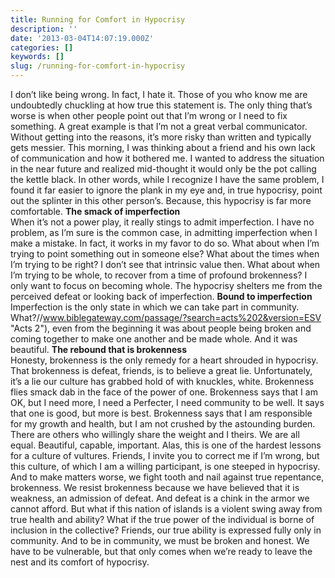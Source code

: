 ```yaml
---
title: Running for Comfort in Hypocrisy
description: ''
date: '2013-03-04T14:07:19.000Z'
categories: []
keywords: []
slug: /running-for-comfort-in-hypocrisy
---
```

I don’t like being wrong. In fact, I hate it. Those of you who know me are undoubtedly chuckling at how true this statement is. The only thing that’s worse is when other people point out that I’m wrong or I need to fix something. A great example is that I’m not a great verbal communicator. Without getting into the reasons, it’s more risky than written and typically gets messier. This morning, I was thinking about a friend and his own lack of communication and how it bothered me. I wanted to address the situation in the near future and realized mid-thought it would only be the pot calling the kettle black. In other words, while I recognize I have the same problem, I found it far easier to ignore the plank in my eye and, in true hypocrisy, point out the splinter in this other person’s. Because, this hypocrisy is far more comfortable.
**The smack of imperfection**  
When it’s not a power play, it really stings to admit imperfection. I have no problem, as I’m sure is the common case, in admitting imperfection when I make a mistake. In fact, it works in my favor to do so. What about when I’m trying to point something out in someone else? What about the times when I’m trying to be right? I don’t see that intrinsic value then. What about when I’m trying to be whole, to recover from a time of profound brokenness? I only want to focus on becoming whole. The hypocrisy shelters me from the perceived defeat or looking back of imperfection.
**Bound to imperfection**  
Imperfection is the only state in which we can take part in community. What?//www.biblegateway.com/passage/?search=acts%202&version=ESV "Acts 2"), even from the beginning it was about people being broken and coming together to make one another and be made whole. And it was beautiful.
**The rebound that is brokenness**  
Honesty, brokenness is the only remedy for a heart shrouded in hypocrisy. That brokenness is defeat, friends, is to believe a great lie. Unfortunately, it’s a lie our culture has grabbed hold of with knuckles, white. Brokenness flies smack dab in the face of the power of one. Brokenness says that I am OK, but I need more, I need a Perfecter, I need community to be well. It says that one is good, but more is best. Brokenness says that I am responsible for my growth and health, but I am not crushed by the astounding burden. There are others who willingly share the weight and I theirs. We are all equal. Beautiful, capable, important. Alas, this is one of the hardest lessons for a culture of vultures.
Friends, I invite you to correct me if I’m wrong, but this culture, of which I am a willing participant, is one steeped in hypocrisy. And to make matters worse, we fight tooth and nail against true repentance, brokenness. We resist brokenness because we have believed that it is weakness, an admission of defeat. And defeat is a chink in the armor we cannot afford. But what if this nation of islands is a violent swing away from true health and ability? What if the true power of the individual is borne of inclusion in the collective? Friends, our true ability is expressed fully only in community. And to be in community, we must be broken and honest. We have to be vulnerable, but that only comes when we’re ready to leave the nest and its comfort of hypocrisy.
